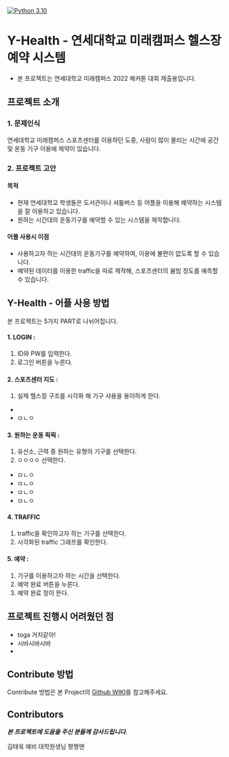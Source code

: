 
[![Python 3.10](https://img.shields.io/badge/python-3.10-blue.svg)](https://www.python.org/downloads/release/python-3812/)
# Y-Health - 연세대학교 미래캠퍼스 헬스장 예약 시스템
- 본 프로젝트는 연세대학교 미래캠퍼스 2022 해커톤 대회 제출용입니다.


프로젝트 소개
-----------------------

 ### 1. 문제인식
 연세대학교 미래캠퍼스 스포츠센터를 이용하던 도중, 사람이 많이 몰리는 시간에 공간 및 운동 기구 이용에 제약이 있습니다. 


 ### 2. 프로젝트 고안
  #### 목적
 * 현재 연세대학교 학생들은 도서관이나 셔틀버스 등 어플을 이용해 예약하는 시스템을 잘 이용하고 있습니다.
 * 원하는 시간대의 운동기구를 예약할 수 있는 시스템을 제작합니다.
 
  #### 어플 사용시 이점
 * 사용하고자 하는 시간대의 운동기구를 예약하여, 이용에 불편이 없도록 할 수 있습니다.
 * 예약된 데이터를 이용한 traffic을 따로 제작해, 스포츠센터의 붐빔 정도를 예측할 수 있습니다.
 
    

Y-Health - 어플 사용 방법
-----------------------

본 프로젝트는 5가지 PART로 나뉘어집니다.    
   

#### 1. LOGIN :
   1. ID와 PW를 입력한다.
   2. 로그인 버튼을 누른다.

#### 2. 스포츠센터 지도 :
   1. 실제 헬스장 구조를 시각화 해 기구 사용을 용이하게 한다.
   * 
   * ㅁㄴㅇ
   
#### 3. 원하는 운동 픽픽 :   
   1. 유산소, 근력 중 원하는 유형의 기구를 선택한다. 
   2. ㅇㅇㅇㅇ 선택한다.
   * ㅁㄴㅇ
   * ㅁㄴㅇ
   * ㅁㄴㅇ
   * ㅁㄴㅇ

#### 4. TRAFFIC
   1. traffic을 확인하고자 하는 기구를 선택한다.
   2. 시각화된 traffic 그래프를 확인한다.
   
#### 5. 예약 :   
   1. 기구를 이용하고자 하는 시간을 선택한다.
   2. 예약 완료 버튼을 누른다.
   3. 예약 완료 창이 뜬다.


프로젝트 진행시 어려웠던 점
----------------------
* toga 거지같아!
* 시바시바시바
* 

Contribute 방법
----------------------
Contribute 방법은 본 Project의 [Github WIKI](https://github.com/coyadon/GYM_reservation)를 참고해주세요.

Contributors
----------------------
***본 프로젝트에 도움을 주신 분들께 감사드립니다.***

김태욱 예비 대학원생님 짱짱맨
